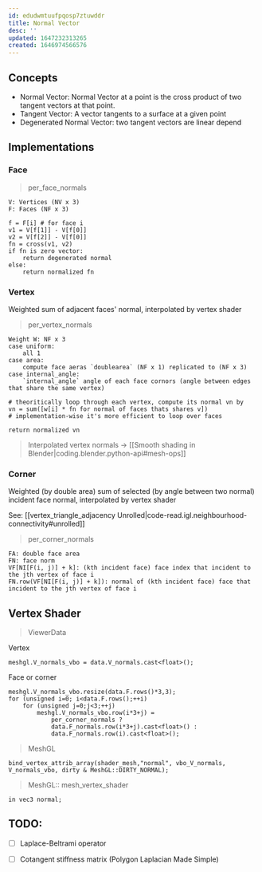 ```yaml
---
id: edudwmtuufpqosp7ztuwddr
title: Normal Vector
desc: ''
updated: 1647232313265
created: 1646974566576
---
```



## Concepts
- Normal Vector: Normal Vector at a point is the cross product of two tangent vectors at that point.
- Tangent Vector: A vector tangents to a surface at a given point
- Degenerated Normal Vector: two tangent vectors are linear depend

## Implementations

### Face

> per_face_normals

```
V: Vertices (NV x 3)
F: Faces (NF x 3)

f = F[i] # for face i
v1 = V[f[1]] - V[f[0]]
v2 = V[f[2]] - V[f[0]]
fn = cross(v1, v2)
if fn is zero vector:
    return degenerated normal
else:
    return normalized fn
```

### Vertex
Weighted sum of adjacent faces' normal, interpolated by vertex shader

> per_vertex_normals

```
Weight W: NF x 3
case uniform: 
    all 1
case area: 
    compute face aeras `doublearea` (NF x 1) replicated to (NF x 3)
case internal_angle: 
    `internal_angle` angle of each face cornors (angle between edges that share the same vertex)

# theoritically loop through each vertex, compute its normal vn by
vn = sum([w[i] * fn for normal of faces thats shares v])
# implementation-wise it's more efficient to loop over faces

return normalized vn

```

> Interpolated vertex normals -> [[Smooth shading in Blender|coding.blender.python-api#mesh-ops]]


### Corner
Weighted (by double area) sum of selected (by angle between two normal) incident face normal, interpolated by vertex shader

See: [[vertex_triangle_adjacency Unrolled|code-read.igl.neighbourhood-connectivity#unrolled]]

> per_corner_normals

```
FA: double face area
FN: face norm
VF[NI[F(i, j)] + k]: (kth incident face) face index that incident to the jth vertex of face i
FN.row(VF[NI[F(i, j)] + k]): normal of (kth incident face) face that incident to the jth vertex of face i
```

## Vertex Shader
> ViewerData

Vertex
```
meshgl.V_normals_vbo = data.V_normals.cast<float>();
```
Face or corner
```
meshgl.V_normals_vbo.resize(data.F.rows()*3,3);
for (unsigned i=0; i<data.F.rows();++i)
    for (unsigned j=0;j<3;++j)
        meshgl.V_normals_vbo.row(i*3+j) =
            per_corner_normals ?
            data.F_normals.row(i*3+j).cast<float>() :
            data.F_normals.row(i).cast<float>();
```


> MeshGL

```
bind_vertex_attrib_array(shader_mesh,"normal", vbo_V_normals, V_normals_vbo, dirty & MeshGL::DIRTY_NORMAL);
```

> MeshGL:: mesh_vertex_shader

```
in vec3 normal;
```

## TODO:
- [ ] Laplace-Beltrami operator
- [ ] Cotangent stiffness matrix (Polygon Laplacian Made Simple)


